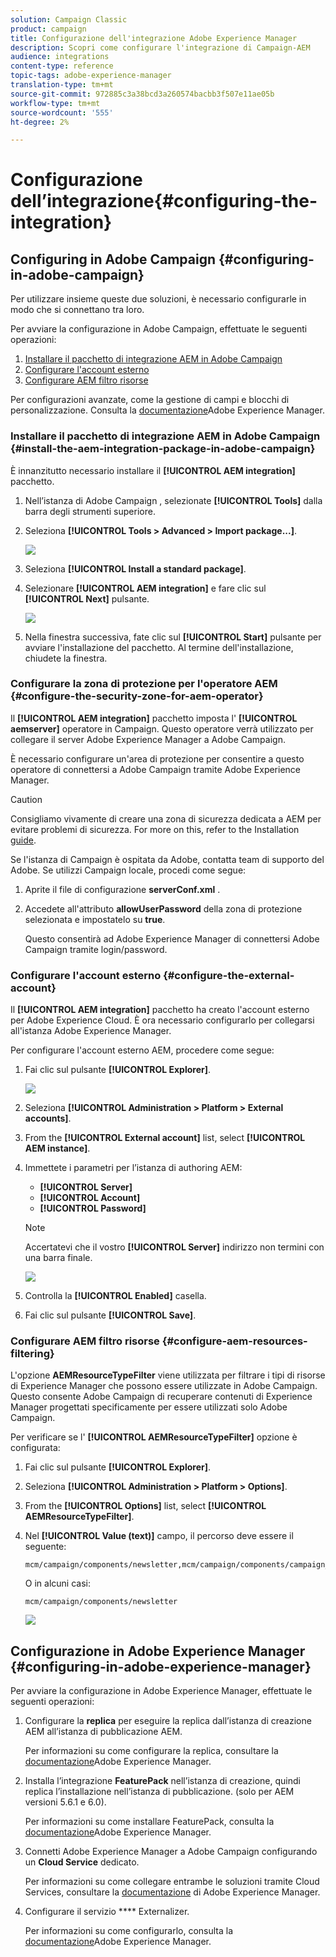 ```yaml
---
solution: Campaign Classic
product: campaign
title: Configurazione dell'integrazione Adobe Experience Manager
description: Scopri come configurare l'integrazione di Campaign-AEM
audience: integrations
content-type: reference
topic-tags: adobe-experience-manager
translation-type: tm+mt
source-git-commit: 972885c3a38bcd3a260574bacbb3f507e11ae05b
workflow-type: tm+mt
source-wordcount: '555'
ht-degree: 2%

---
```



# Configurazione dell’integrazione{#configuring-the-integration}

## Configuring in Adobe Campaign {#configuring-in-adobe-campaign}

Per utilizzare insieme queste due soluzioni, è necessario configurarle in modo che si connettano tra loro.

Per avviare la configurazione in  Adobe Campaign, effettuate le seguenti operazioni:

1. [Installare il pacchetto di integrazione AEM in  Adobe Campaign](#install-the-aem-integration-package-in-adobe-campaign)
1. [Configurare l&#39;account esterno](#configure-the-external-account)
1. [Configurare AEM filtro risorse](#configure-aem-resources-filtering)

Per configurazioni avanzate, come la gestione di campi e blocchi di personalizzazione. Consulta la [documentazione](https://helpx.adobe.com/experience-manager/6-5/sites/administering/using/campaignonpremise.html)Adobe Experience Manager.

### Installare il pacchetto di integrazione AEM in  Adobe Campaign {#install-the-aem-integration-package-in-adobe-campaign}

È innanzitutto necessario installare il **[!UICONTROL AEM integration]** pacchetto.

1. Nell’istanza di Adobe Campaign , selezionate **[!UICONTROL Tools]** dalla barra degli strumenti superiore.
1. Seleziona **[!UICONTROL Tools > Advanced > Import package...]**.

   ![](assets/aem_config_1.png)

1. Seleziona **[!UICONTROL Install a standard package]**.
1. Selezionare **[!UICONTROL AEM integration]** e fare clic sul **[!UICONTROL Next]** pulsante.

   ![](assets/aem_config_2.png)

1. Nella finestra successiva, fate clic sul **[!UICONTROL Start]** pulsante per avviare l&#39;installazione del pacchetto. Al termine dell&#39;installazione, chiudete la finestra.

### Configurare la zona di protezione per l&#39;operatore AEM {#configure-the-security-zone-for-aem-operator}

Il **[!UICONTROL AEM integration]** pacchetto imposta l&#39; **[!UICONTROL aemserver]** operatore in Campaign. Questo operatore verrà utilizzato per collegare il server Adobe Experience Manager a  Adobe Campaign.

È necessario configurare un&#39;area di protezione per consentire a questo operatore di connettersi a  Adobe Campaign tramite Adobe Experience Manager.

>[!CAUTION]
>
>Consigliamo vivamente di creare una zona di sicurezza dedicata a AEM per evitare problemi di sicurezza. For more on this, refer to the Installation [guide](../../installation/using/configuring-campaign-server.md#defining-security-zones).

Se l&#39;istanza di Campaign è ospitata da  Adobe, contatta  team di supporto del Adobe. Se utilizzi Campaign locale, procedi come segue:

1. Aprite il file di configurazione **serverConf.xml** .
1. Accedete all&#39;attributo **allowUserPassword** della zona di protezione selezionata e impostatelo su **true**.

   Questo consentirà ad Adobe Experience Manager di connettersi  Adobe Campaign tramite login/password.

### Configurare l&#39;account esterno {#configure-the-external-account}

Il **[!UICONTROL AEM integration]** pacchetto ha creato l&#39;account esterno per Adobe Experience Cloud. È ora necessario configurarlo per collegarsi all&#39;istanza Adobe Experience Manager.

Per configurare l&#39;account esterno AEM, procedere come segue:

1. Fai clic sul pulsante **[!UICONTROL Explorer]**.

   ![](assets/aem_config_3.png)

1. Seleziona **[!UICONTROL Administration > Platform > External accounts]**.
1. From the **[!UICONTROL External account]** list, select **[!UICONTROL AEM instance]**.
1. Immettete i parametri per l’istanza di authoring AEM:

   * **[!UICONTROL Server]**
   * **[!UICONTROL Account]**
   * **[!UICONTROL Password]**

   >[!NOTE]
   >
   >Accertatevi che il vostro **[!UICONTROL Server]** indirizzo non termini con una barra finale.

   ![](assets/aem_config_4.png)

1. Controlla la **[!UICONTROL Enabled]** casella.
1. Fai clic sul pulsante **[!UICONTROL Save]**.

### Configurare AEM filtro risorse {#configure-aem-resources-filtering}

L&#39;opzione **AEMResourceTypeFilter** viene utilizzata per filtrare i tipi di risorse di Experience Manager  che possono essere utilizzate in  Adobe Campaign. Questo consente  Adobe Campaign di recuperare  contenuti di Experience Manager progettati specificamente per essere utilizzati  solo Adobe Campaign.

Per verificare se l&#39; **[!UICONTROL AEMResourceTypeFilter]** opzione è configurata:

1. Fai clic sul pulsante **[!UICONTROL Explorer]**.
1. Seleziona **[!UICONTROL Administration > Platform > Options]**.
1. From the **[!UICONTROL Options]** list, select **[!UICONTROL AEMResourceTypeFilter]**.
1. Nel **[!UICONTROL Value (text)]** campo, il percorso deve essere il seguente:

   ```
   mcm/campaign/components/newsletter,mcm/campaign/components/campaign_newsletterpage,mcm/neolane/components/newsletter
   ```

   O in alcuni casi:

   ```
   mcm/campaign/components/newsletter
   ```

   ![](assets/aem_config_5.png)

## Configurazione in Adobe Experience Manager {#configuring-in-adobe-experience-manager}

Per avviare la configurazione in Adobe Experience Manager, effettuate le seguenti operazioni:

1. Configurare la **replica** per eseguire la replica dall’istanza di creazione AEM all’istanza di pubblicazione AEM.

   Per informazioni su come configurare la replica, consultare la [documentazione](https://helpx.adobe.com/experience-manager/6-5/sites/deploying/using/replication.html)Adobe Experience Manager.

1. Installa l’integrazione **FeaturePack** nell’istanza di creazione, quindi replica l’installazione nell’istanza di pubblicazione. (solo per AEM versioni 5.6.1 e 6.0).

   Per informazioni su come installare FeaturePack, consulta la [documentazione](https://helpx.adobe.com/experience-manager/aem-previous-versions.html)Adobe Experience Manager.

1. Connetti Adobe Experience Manager a  Adobe Campaign configurando un **Cloud Service** dedicato.

   Per informazioni su come collegare entrambe le soluzioni tramite Cloud Services, consultare la [documentazione](https://helpx.adobe.com/experience-manager/6-5/sites/administering/using/campaignonpremise.html#ConfiguringAdobeExperienceManager) di Adobe Experience Manager.

1. Configurare il servizio **** Externalizer.

   Per informazioni su come configurarlo, consulta la [documentazione](https://helpx.adobe.com/experience-manager/6-5/sites/developing/using/externalizer.html)Adobe Experience Manager.

